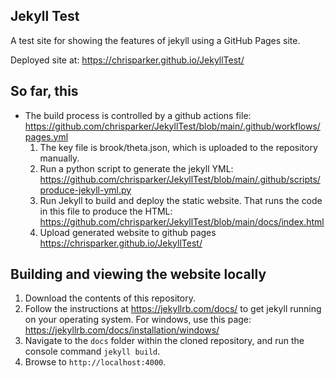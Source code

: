 ## Jekyll Test

A test site for showing the features of jekyll using a GitHub Pages site.

Deployed site at: https://chrisparker.github.io/JekyllTest/

## So far, this

- The build process is controlled by a github actions file: https://github.com/chrisparker/JekyllTest/blob/main/.github/workflows/pages.yml
   1. The key file is brook/theta.json, which is uploaded to the repository manually.
   2. Run a python script to generate the jekyll YML: https://github.com/chrisparker/JekyllTest/blob/main/.github/scripts/produce-jekyll-yml.py
   3. Run Jekyll to build and deploy the static website. That runs the code in this file to produce the HTML: https://github.com/chrisparker/JekyllTest/blob/main/docs/index.html
   4. Upload generated website to github pages https://chrisparker.github.io/JekyllTest/

## Building and viewing the website locally

1. Download the contents of this repository.
2. Follow the instructions at https://jekyllrb.com/docs/ to get jekyll running on your operating system. For windows, use this page: https://jekyllrb.com/docs/installation/windows/
3. Navigate to the `docs` folder within the cloned repository, and run the console command `jekyll build`. 
4. Browse to `http://localhost:4000`.